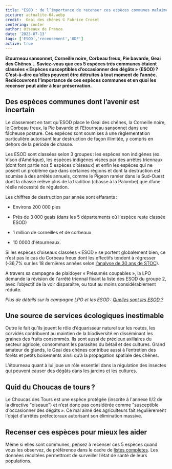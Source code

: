 ```yaml
---
title: "ESOD : de l’importance de recenser ces espèces communes malaimées"
picture: actualite-64.webp
credit:  Geai des chênes © Fabrice Croset 
centering: center
author: Oiseaux de France
date: '2023-07-13'
tags: ['ESOD','recensement','ODF']
active: true
---
```


**Etourneau sansonnet, Corneille noire, Corbeau freux, Pie bavarde, Geai des Chênes… Saviez-vous que ces 5 espèces très communes étaient classées « Espèces susceptibles d’occasionner des dégâts » (ESOD) ? C’est-à-dire qu’elles peuvent être détruites à tout moment de l’année. Redécouvrons l’importance de ces espèces communes et en quoi les recenser peut aider à leur préservation.** 

## Des espèces communes dont l’avenir est incertain 

Le classement en tant qu’ESOD place le Geai des chênes, la Corneille noire, le Corbeau freux, la Pie bavarde et l’Etourneau sansonnet dans une fâcheuse posture. Ces espèces sont soumises à une règlementation particulière autorisant leur destruction de façon illimitée, y compris en dehors de la période de chasse.  

Les ESOD sont classées selon 3 groupes : les espèces non indigènes (ex. Vison d’Amérique), les espèces indigènes visées par des arrêtés triennaux (dont font partie nos 5 espèces d’oiseaux) et enfin les espèces qui ne posent un problème que dans certaines régions et dont la destruction est soumise à des arrêtés annuels, comme le Pigeon ramier dans le Sud-Ouest dont la chasse relève plus de la tradition (chasse à la Palombe) que d’une réelle nécessité de régulation.  

Les chiffres de destruction par année sont effarants :  

- Environs 200 000 pies  

- Près de 3 000 geais (dans les 5 départements où l'espèce reste classée ESOD)  

- 1 million de corneilles et de corbeaux  

- 10 0000 d'étourneaux.  

 
Si les espèces d’oiseaux classées « ESOD » se portent globalement bien, ce n’est pas le cas du Corbeau freux dont les effectifs tendent à régresser (-36,7% sur les 18 dernières années selon [l’analyse de 30 ans de STOC]( https://www.lpo.fr/content/download/8133/file/SyntheseOiseauxCommuns2020_V8_WEB%282%29.PDF?inLanguage=fre-FR)). 

A travers sa campagne de plaidoyer « Présumés coupables », la LPO demande la révision de l'arrêté triennal fixant la liste des ESOD du groupe 2, avec l’objectif de la voir disparaître, ou tout au moins considérablement réduite. 

*Plus de détails sur la campagne LPO et les ESOD : [Quelles sont les ESOD ?](https://www.lpo.fr/la-lpo-en-actions/campagnes-de-plaidoyer/presumes-coupables/quelles-sont-les-esod)* 
## Une source de services écologiques inestimable  

Outre le fait qu’ils jouent le rôle d’équarisseur naturel sur les routes, les corvidés contribuent au maintien de la biodiversité en disséminant les graines des fruits consommés. Ils sont aussi de précieux axillaires du secteur agricole, consommant les parasites du bétail et des cultures. Grand amateur de glands, le Geai des chênes contribue aussi à l’entretien des forêts et petits boisements ainsi qu’à la propagation spatiale des chênes.   

L’étourneau quant à lui joue un rôle essentiel dans la régulation des insectes qui peuvent causer des dégâts dans les jardins et les cultures.  

## Quid du Choucas de tours ?  

Le Choucas des Tours est une espèce protégée (inscrite à l'annexe II/2 de la directive "oiseaux") et n’est donc pas considérée comme "susceptible d'occasionner des dégâts ». Ce mal aimé des agriculteurs fait régulièrement l'objet d'arrêtés préfectoraux autorisant son élimination massive.  

## Recenser ces espèces pour mieux les aider 

Même si elles sont communes, pensez à recenser ces 5 espèces quand vous les observez, de préférence dans le cadre de [listes complètes](https://oiseauxdefrance.org/get-involved/complete-lists). Les données récoltées permettront de surveiller l’état de santé de leurs populations.   

 